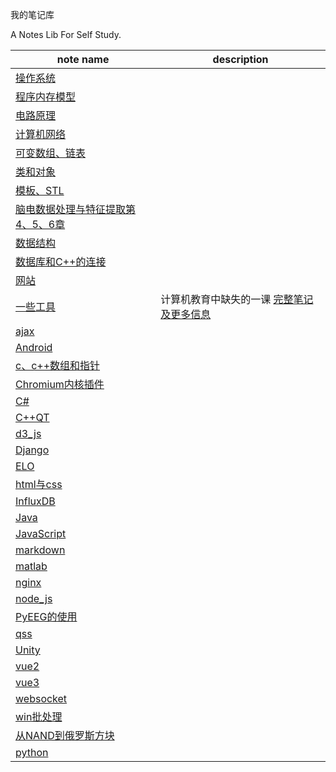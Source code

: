 我的笔记库

A Notes Lib For Self Study.

| note name | description |
| ---- | ---- |
| [操作系统](操作系统.md) |  |
| [程序内存模型](程序内存模型.md) |  |
| [电路原理](电路原理.md) |  |
| [计算机网络](计算机网络.md) |  |
| [可变数组、链表](可变数组、链表.md) |  |
| [类和对象](类和对象.md) |  |
| [模板、STL](模板、STL.md) |  |
| [脑电数据处理与特征提取第4、5、6章](脑电数据处理与特征提取第4、5、6章.md) |  |
| [数据结构](数据结构.md) |  |
| [数据库和C++的连接](数据库和C++的连接.md) |  |
| [网站](网站.md) |  |
| [一些工具](一些工具.md) | 计算机教育中缺失的一课 [完整笔记及更多信息](https://missing-semester-cn.github.io/) |
| [ajax](ajax.md) |  |
| [Android](Android.md) |  |
| [c、c++数组和指针](c、c++数组和指针.md) |  |
| [Chromium内核插件](Chromium内核插件.md) |  |
| [C#](CSharp.md) |  |
| [C++QT](C++QT.md) |  |
| [d3_js](d3_js.md) |  |
| [Django](Django.md) |  |
| [ELO](ELO.md) |  |
| [html与css](html与css.md) |  |
| [InfluxDB](InfluxDB.md) |  |
| [Java](Java.md) |  |
| [JavaScript](JavaScript.md) |  |
| [markdown](markdown.md) |  |
| [matlab](matlab.md) |  |
| [nginx](nginx.md) |  |
| [node_js](node_js.md) |  |
| [PyEEG的使用](PyEEG的使用.md) |  |
| [qss](qss.md) |  |
| [Unity](Unity.md) |  |
| [vue2](vue2.md) |  |
| [vue3](vue3.md) |  |
| [websocket](websocket.md) |  |
| [win批处理](win批处理.md) |  |
| [从NAND到俄罗斯方块](Nand2Tetris/README.md) |  |
| [python](python/README.md) | |
